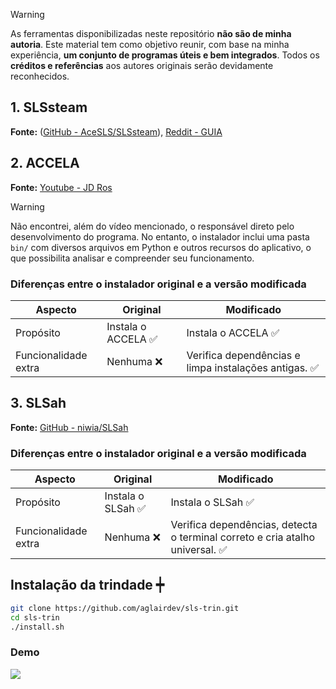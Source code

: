 > [!WARNING]
> As ferramentas disponibilizadas neste repositório **não são de minha autoria**. Este material tem como objetivo reunir, com base na minha experiência, **um conjunto de programas úteis e bem integrados**. Todos os **créditos e referências** aos autores originais serão devidamente reconhecidos.

## 1. SLSsteam

**Fonte:** ([GitHub - AceSLS/SLSsteam](https://github.com/AceSLS/SLSsteam)), [Reddit - GUIA](https://www.reddit.com/r/SteamDeckPirates/comments/1leqim0/guide_slssteam_how_to_unlock_dlcs_bypass_family/?tl=pt-br)

## 2. ACCELA

**Fonte:** [Youtube - JD Ros](https://www.youtube.com/watch?v=jQUEtr200SU)

> [!WARNING]
> 
> Não encontrei, além do vídeo mencionado, o responsável direto pelo desenvolvimento do programa. No entanto, o instalador inclui uma pasta `bin/` com diversos arquivos em Python e outros recursos do aplicativo, o que possibilita analisar e compreender seu funcionamento.

### Diferenças entre o instalador original e a versão modificada

| Aspecto              | Original           | Modificado                                           |
| -------------------- | ------------------ | ---------------------------------------------------- |
| Propósito            | Instala o ACCELA ✅ | Instala o ACCELA ✅                                   |
| Funcionalidade extra | Nenhuma ❌          | Verifica dependências e limpa instalações antigas. ✅ |

## 3. SLSah

**Fonte:** [GitHub - niwia/SLSah](https://github.com/niwia/SLSah) 

### Diferenças entre o instalador original e a versão modificada

| Aspecto              | Original          | Modificado                                                                   |
| -------------------- | ----------------- | ---------------------------------------------------------------------------- |
| Propósito            | Instala o SLSah ✅ | Instala o SLSah ✅                                                            |
| Funcionalidade extra | Nenhuma ❌         | Verifica dependências, detecta o terminal correto e cria atalho universal. ✅ |

## Instalação da trindade ┿

```bash
git clone https://github.com/aglairdev/sls-trin.git
cd sls-trin
./install.sh
```

### Demo

![](/mnt/sdc1/Projetos/sls-trin/demo.gif)
